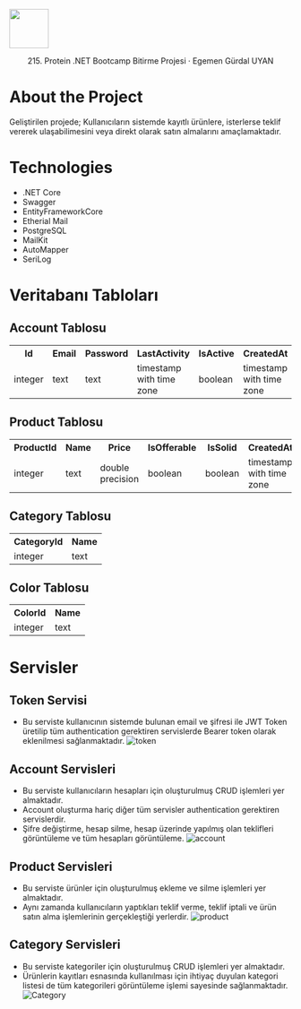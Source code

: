
<img src="https://media-exp1.licdn.com/dms/image/C4D0BAQEZxIbp8k1aXw/company-logo_200_200/0/1617369316714?e=2147483647&v=beta&t=JoshxzaFqO5pjEGJFfYNBpaR-P0U7lHM1shYJdR9G_0" width="70px"></img>
<p align="center">215. Protein .NET Bootcamp Bitirme Projesi · Egemen Gürdal UYAN </p>

# About the Project
Geliştirilen projede; 
Kullanıcıların sistemde kayıtlı ürünlere, isterlerse teklif vererek ulaşabilimesini veya direkt olarak satın almalarını amaçlamaktadır.


# Technologies
* .NET Core
* Swagger
* EntityFrameworkCore
* Etherial Mail
* PostgreSQL
* MailKit
* AutoMapper
* SeriLog



# Veritabanı Tabloları

## Account Tablosu
<table>
  <tr>
    <th>Id</th>
    <th>Email</th>
    <th>Password</th>
    <th>LastActivity</th>
    <th>IsActive</th>
    <th>CreatedAt</th>
  </tr>
  <tr>
    <td>integer</td>
    <td>text</td>
    <td>text</td>
    <td>timestamp with time zone</td>
    <td>boolean</td>
    <td>timestamp with time zone</td>
  </tr>
</table>

## Product Tablosu
<table>
  <tr>
    <th>ProductId</th>
    <th>Name</th>
    <th>Price</th>
    <th>IsOfferable</th>
    <th>IsSolid</th>
    <th>CreatedAt</th>
    <th>Description</th>
    <th>Trademark</th>
    <th>CategoryId</th>
    <th>ColorId</th>
    <th>AccountId</th>
    <th>OfferedValue</th>
    <th>Image</th>
  </tr>
  <tr>
    <td>integer</td>
    <td>text</td>
    <td>double precision</td>
    <td>boolean</td>
    <td>boolean</td>
    <td>timestamp with time zone</td>
    <td>text</td>
    <td>text</td>
    <td>integer</td>
    <td>integer</td>
    <td>integer</td>
    <td>integer</td>
    <td>byte array</td>
  </tr>
</table>

## Category Tablosu
<table>
  <tr>
    <th>CategoryId</th>
    <th>Name</th>
  </tr>
  <tr>
    <td>integer</td>
    <td>text</td>
  </tr>
</table>

## Color Tablosu
<table>
  <tr>
    <th>ColorId</th>
    <th>Name</th>
  </tr>
  <tr>
    <td>integer</td>
    <td>text</td>
  </tr>
</table>


# Servisler
## Token Servisi
* Bu serviste kullanıcının sistemde bulunan email ve şifresi ile JWT Token üretilip tüm authentication gerektiren servislerde Bearer token olarak eklenilmesi sağlanmaktadır.
![token](https://user-images.githubusercontent.com/82399866/185810909-9b1e2f0c-c197-4708-b4cb-19d13972a401.png)

## Account Servisleri
* Bu serviste kullanıcıların hesapları için oluşturulmuş CRUD işlemleri yer almaktadır. 
* Account oluşturma hariç diğer tüm servisler authentication gerektiren servislerdir.
* Şifre değiştirme, hesap silme, hesap üzerinde yapılmış olan teklifleri görüntüleme ve tüm hesapları görüntüleme.
![account](https://user-images.githubusercontent.com/82399866/185810918-894cf264-19d7-4fb8-ab4f-948684dbd3f3.png)

## Product Servisleri
* Bu serviste ürünler için oluşturulmuş ekleme ve silme işlemleri yer almaktadır.
* Aynı zamanda kullanıcıların yaptıkları teklif verme, teklif iptali ve ürün satın alma işlemlerinin gerçekleştiği yerlerdir.
![product](https://user-images.githubusercontent.com/82399866/185810922-d90c50cf-190c-4cf6-a627-bc007cfd6bc1.png)

## Category Servisleri
* Bu serviste kategoriler için oluşturulmuş CRUD işlemleri yer almaktadır.
* Ürünlerin kayıtları esnasında kullanılması için ihtiyaç duyulan kategori listesi de tüm kategorileri görüntüleme işlemi sayesinde sağlanmaktadır.
![Category](https://user-images.githubusercontent.com/82399866/185810926-953177aa-fec9-46e0-9065-a2ae687e0d23.png)


